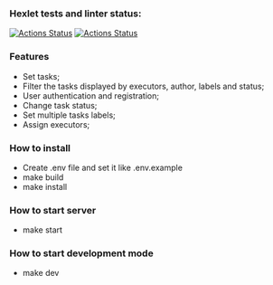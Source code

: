 ### Hexlet tests and linter status:
[![Actions Status](https://github.com/Johnny32id/python-project-52/actions/workflows/hexlet-check.yml/badge.svg)](https://github.com/Johnny32id/python-project-52/actions)
[![Actions Status](https://github.com/Johnny32id/python-project-52/actions/workflows/django.yml/badge.svg)](https://github.com/Johnny32id/python-project-52/actions)

### Features

* Set tasks;
* Filter the tasks displayed by executors, author, labels and status;
* User authentication and registration;
* Change task status;
* Set multiple tasks labels;
* Assign executors;

### How to install

* Create .env file and set it like .env.example
* make build
* make install

### How to start server
* make start

 ### How to start development mode
 * make dev